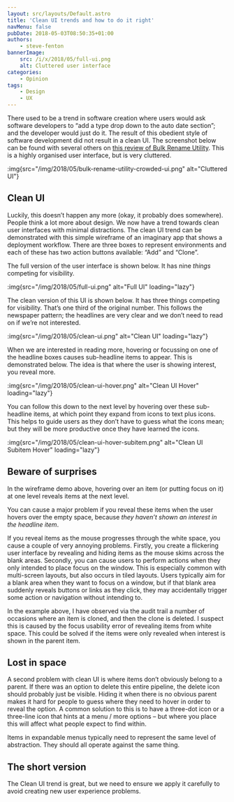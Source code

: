 ```yaml
---
layout: src/layouts/Default.astro
title: 'Clean UI trends and how to do it right'
navMenu: false
pubDate: 2018-05-03T08:50:35+01:00
authors:
    - steve-fenton
bannerImage:
    src: /i/x/2018/05/full-ui.png
    alt: Cluttered user interface
categories:
    - Opinion
tags:
    - Design
    - UX
---
```


There used to be a trend in software creation where users would ask software developers to “add a type drop down to the auto date section”; and the developer would just do it. The result of this obedient style of software development did not result in a clean UI. The screenshot below can be found with several others on [this review of Bulk Rename Utility](http://www.softpedia.com/reviews/windows/Bulk-Rename-Utility--82549.shtml). This is a highly organised user interface, but is very cluttered.

:img{src="/img/2018/05/bulk-rename-utility-crowded-ui.png" alt="Cluttered UI"}

## Clean UI

Luckily, this doesn’t happen any more (okay, it probably does somewhere). People think a lot more about design. We now have a trend towards clean user interfaces with minimal distractions. The clean UI trend can be demonstrated with this simple wireframe of an imaginary app that shows a deployment workflow. There are three boxes to represent environments and each of these has two action buttons available: “Add” and “Clone”.

The full version of the user interface is shown below. It has nine *things* competing for visibility.

:img{src="/img/2018/05/full-ui.png" alt="Full UI" loading="lazy"}

The clean version of this UI is shown below. It has three things competing for visibility. That’s one third of the original number. This follows the newspaper pattern; the headlines are very clear and we don’t need to read on if we’re not interested.

:img{src="/img/2018/05/clean-ui.png" alt="Clean UI" loading="lazy"}

When we are interested in reading more, hovering or focussing on one of the headline boxes causes sub-headline items to appear. This is demonstrated below. The idea is that where the user is showing interest, you reveal more.

:img{src="/img/2018/05/clean-ui-hover.png" alt="Clean UI Hover" loading="lazy"}

You can follow this down to the next level by hovering over these sub-headline items, at which point they expand from icons to text plus icons. This helps to guide users as they don’t have to guess what the icons mean; but they will be more productive once they have learned the icons.

:img{src="/img/2018/05/clean-ui-hover-subitem.png" alt="Clean UI Subitem Hover" loading="lazy"}

## Beware of surprises

In the wireframe demo above, hovering over an item (or putting focus on it) at one level reveals items at the next level.

You can cause a major problem if you reveal these items when the user hovers over the empty space, because *they haven’t shown an interest in the headline item*.

If you reveal items as the mouse progresses through the white space, you cause a couple of very annoying problems. Firstly, you create a flickering user interface by revealing and hiding items as the mouse skims across the blank areas. Secondly, you can cause users to perform actions when they only intended to place focus on the window. This is especially common with multi-screen layouts, but also occurs in tiled layouts. Users typically aim for a blank area when they want to focus on a window, but if that blank area suddenly reveals buttons or links as they click, they may accidentally trigger some action or navigation without intending to.

In the example above, I have observed via the audit trail a number of occasions where an item is cloned, and then the clone is deleted. I suspect this is caused by the focus usability error of revealing items from white space. This could be solved if the items were only revealed when interest is shown in the parent item.

## Lost in space

A second problem with clean UI is where items don’t obviously belong to a parent. If there was an option to delete this entire pipeline, the delete icon should probably just be visible. Hiding it when there is no obvious parent makes it hard for people to guess where they need to hover in order to reveal the option. A common solution to this is to have a three-dot icon or a three-line icon that hints at a menu / more options – but where you place this will affect what people expect to find within.

Items in expandable menus typically need to represent the same level of abstraction. They should all operate against the same thing.

## The short version

The Clean UI trend is great, but we need to ensure we apply it carefully to avoid creating new user experience problems.